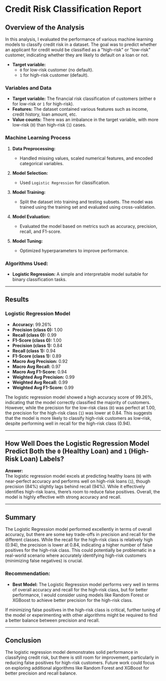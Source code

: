 # Credit Risk Classification Report

## Overview of the Analysis

In this analysis, I evaluated the performance of various machine learning models to classify credit risk in a dataset. The goal was to predict whether an applicant for credit would be classified as a "high-risk" or "low-risk" customer, indicating whether they are likely to default on a loan or not.

- **Target variable:**
  - `0` for low-risk customer (no default).
  - `1` for high-risk customer (default).
  
### Variables and Data

- **Target variable:** The financial risk classification of customers (either `0` for low-risk or `1` for high-risk).
- **Features:** The dataset contained various features such as income, credit history, loan amount, etc.
- **Value counts:** There was an imbalance in the target variable, with more low-risk (`0`) than high-risk (`1`) cases.

### Machine Learning Process

1. **Data Preprocessing:**
   - Handled missing values, scaled numerical features, and encoded categorical variables.
   
2. **Model Selection:** 
   - Used `Logistic Regression` for classification.
   
3. **Model Training:** 
   - Split the dataset into training and testing subsets. The model was trained using the training set and evaluated using cross-validation.
   
4. **Model Evaluation:** 
   - Evaluated the model based on metrics such as accuracy, precision, recall, and F1-score.
   
5. **Model Tuning:**
   - Optimized hyperparameters to improve performance.

### Algorithms Used:

- **Logistic Regression:** A simple and interpretable model suitable for binary classification tasks.

---

## Results

### Logistic Regression Model

- **Accuracy:** 99.26%
- **Precision (class 0):** 1.00
- **Recall (class 0):** 0.99
- **F1-Score (class 0):** 1.00
- **Precision (class 1):** 0.84
- **Recall (class 1):** 0.94
- **F1-Score (class 1):** 0.89
- **Macro Avg Precision:** 0.92
- **Macro Avg Recall:** 0.97
- **Macro Avg F1-Score:** 0.94
- **Weighted Avg Precision:** 0.99
- **Weighted Avg Recall:** 0.99
- **Weighted Avg F1-Score:** 0.99

The logistic regression model showed a high accuracy score of 99.26%, indicating that the model correctly classified the majority of customers. However, while the precision for the low-risk class (`0`) was perfect at 1.00, the precision for the high-risk class (`1`) was lower at 0.84. This suggests that the model is more likely to classify high-risk customers as low-risk, despite performing well in recall for the high-risk class (0.94).

---

## How Well Does the Logistic Regression Model Predict Both the `0` (Healthy Loan) and `1` (High-Risk Loan) Labels?

**Answer:**  
The logistic regression model excels at predicting healthy loans (`0`) with near-perfect accuracy and performs well on high-risk loans (`1`), though precision (84%) slightly lags behind recall (94%). While it effectively identifies high-risk loans, there’s room to reduce false positives. Overall, the model is highly effective with strong accuracy and recall.

---

## Summary

The Logistic Regression model performed excellently in terms of overall accuracy, but there are some key trade-offs in precision and recall for the different classes. While the recall for the high-risk class is relatively high (0.94), the precision is lower at 0.84, indicating a higher number of false positives for the high-risk class. This could potentially be problematic in a real-world scenario where accurately identifying high-risk customers (minimizing false negatives) is crucial.

### Recommendation:
- **Best Model:** The Logistic Regression model performs very well in terms of overall accuracy and recall for the high-risk class, but for better performance, I would consider using models like Random Forest or XGBoost to achieve better precision for the high-risk class.
  
If minimizing false positives in the high-risk class is critical, further tuning of the model or experimenting with other algorithms might be required to find a better balance between precision and recall.

---

## Conclusion

The logistic regression model demonstrates solid performance in classifying credit risk, but there is still room for improvement, particularly in reducing false positives for high-risk customers. Future work could focus on exploring additional algorithms like Random Forest and XGBoost for better precision and recall balance.
